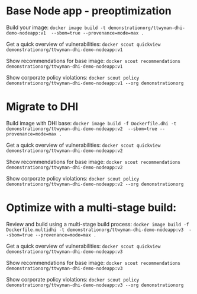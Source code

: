 # Base Node app - preoptimization

Build your image:
```docker image build -t demonstrationorg/ttwyman-dhi-demo-nodeapp:v1  --sbom=true --provenance=mode=max .```

Get a quick overview of vulnerabilities:
```docker scout quickview demonstrationorg/ttwyman-dhi-demo-nodeapp:v1```

Show recommendations for base image:
```docker scout recommendations demonstrationorg/ttwyman-dhi-demo-nodeapp:v1```

Show corporate policy violations:
```docker scout policy demonstrationorg/ttwyman-dhi-demo-nodeapp:v1 --org demonstrationorg```

# Migrate to DHI

Build image with DHI base:
```docker image build -f Dockerfile.dhi -t demonstrationorg/ttwyman-dhi-demo-nodeapp:v2  --sbom=true --provenance=mode=max .```

Get a quick overview of vulnerabilities:
```docker scout quickview demonstrationorg/ttwyman-dhi-demo-nodeapp:v2```

Show recommendations for base image:
```docker scout recommendations demonstrationorg/ttwyman-dhi-demo-nodeapp:v2```

Show corporate policy violations:
```docker scout policy demonstrationorg/ttwyman-dhi-demo-nodeapp:v2 --org demonstrationorg```

# Optimize with a multi-stage build:

Review and build using a multi-stage build process:
```docker image build -f Dockerfile.multidhi -t demonstrationorg/ttwyman-dhi-demo-nodeapp:v3  --sbom=true --provenance=mode=max .```

Get a quick overview of vulnerabilities:
```docker scout quickview demonstrationorg/ttwyman-dhi-demo-nodeapp:v3```

Show recommendations for base image:
```docker scout recommendations demonstrationorg/ttwyman-dhi-demo-nodeapp:v3```

Show corporate policy violations:
```docker scout policy demonstrationorg/ttwyman-dhi-demo-nodeapp:v3 --org demonstrationorg```